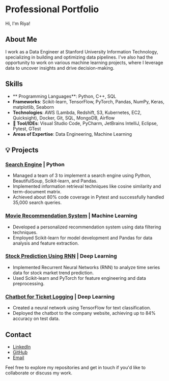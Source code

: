 # Professional Portfolio

 Hi, I'm Riya! 

## About Me
I work as a Data Engineer at Stanford University Information Technology, specializing in building and optimizing data pipelines.
I've also had the opportunity to work on various machine learning projects, where I leverage data to uncover insights and drive decision-making.

## Skills
- ** Programming Languages**: Python, C++, SQL
- **Frameworks**: Scikit-learn, TensorFlow, PyTorch, Pandas, NumPy, Keras, matplotlib, Seaborn
- **Technologies**: AWS (Lambda, Redshift, S3, Kubernetes, EC2, Quicksight), Docker, Git, SQL, MongoDB, Airflow
- **🔧 Tool/IDEs**: Visual Studio Code, PyCharm, JetBrains IntelliJ, Eclipse, Pytest, GTest
- **Areas of Expertise**: Data Engineering, Machine Learning 


## 💡 Projects
### [Search Engine](https://github.com/riya2820/search-engine) | Python 
- Managed a team of 3 to implement a search engine using Python, BeautifulSoup, Scikit-learn, and Pandas.
- Implemented information retrieval techniques like cosine similarity and term-document matrix.
- Achieved about 80% code coverage in Pytest and successfully handled 35,000 search queries.

### [Movie Recommendation System](https://github.com/riya2820/movie-recommendation-system) | Machine Learning 
- Developed a personalized recommendation system using data filtering techniques.
- Employed Scikit-learn for model development and Pandas for data analysis and feature extraction.

### [Stock Prediction Using RNN](https://github.com/riya2820/stock-prediction) | Deep Learning 
- Implemented Recurrent Neural Networks (RNN) to analyze time series data for stock market trend prediction.
- Used Scikit-learn and PyTorch for feature engineering and data preprocessing.

### [Chatbot for Ticket Logging](https://github.com/riya2820/chatbot) | Deep Learning 
- Created a neural network using TensorFlow for text classification.
- Deployed the chatbot to the company website, achieving up to 84% accuracy on test data.



## Contact
- [LinkedIn](https://www.linkedin.com/in/riyasjoshi/)
- [GitHub](https://github.com/riya2820)
- [Email](mailto:riya2820@gmail.com)

Feel free to explore my repositories and get in touch if you'd like to collaborate or discuss my work.

